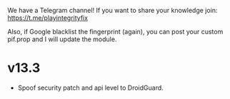 We have a Telegram channel!
If you want to share your knowledge join:
https://t.me/playintegrityfix

Also, if Google blacklist the fingerprint (again), you can post your custom pif.prop and I will update the module.

# v13.3

- Spoof security patch and api level to DroidGuard.